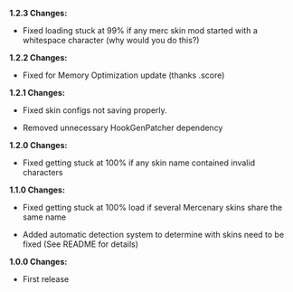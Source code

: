 **1.2.3 Changes:**

* Fixed loading stuck at 99% if any merc skin mod started with a whitespace character (why would you do this?)

**1.2.2 Changes:**

* Fixed for Memory Optimization update (thanks .score)

**1.2.1 Changes:**

* Fixed skin configs not saving properly.

* Removed unnecessary HookGenPatcher dependency

**1.2.0 Changes:**

* Fixed getting stuck at 100% if any skin name contained invalid characters

**1.1.0 Changes:**

* Fixed getting stuck at 100% load if several Mercenary skins share the same name

* Added automatic detection system to determine with skins need to be fixed (See README for details)

**1.0.0 Changes:**

* First release